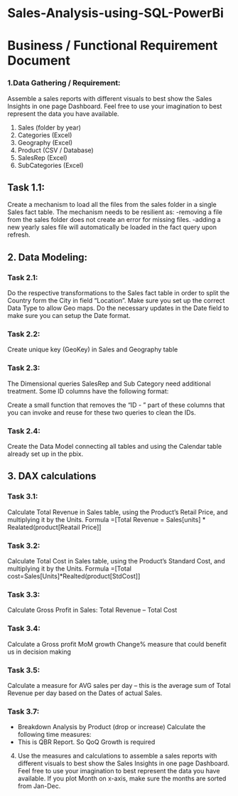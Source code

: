 # Sales-Analysis-using-SQL-PowerBi

# Business / Functional Requirement Document

### 1.Data Gathering / Requirement:
Assemble a sales reports with different visuals to best show the Sales Insights in one page Dashboard. Feel free to use your imagination to best represent the data you have available.

1.	Sales (folder by year)
2.	Categories (Excel)
3.	Geography (Excel)
4.	Product (CSV / Database)
5.	SalesRep (Excel)
6.	SubCategories (Excel)

## Task 1.1:
Create a mechanism to load all the files from the sales folder in a single Sales fact table.
The mechanism needs to be resilient as:
	-removing a file from the sales folder does not create an error for missing files.
	-adding a new yearly sales file will automatically be loaded in the fact query upon refresh.

## 2.	Data Modeling:
### Task 2.1: 
Do the respective transformations to the Sales fact table in order to split the Country form the City in field “Location”. Make sure you set up the correct Data Type to allow Geo maps.
Do the necessary updates in the Date field to make sure you can setup the Date format.
### Task 2.2: 
Create unique key (GeoKey) in Sales and Geography table

### Task 2.3:
The Dimensional queries SalesRep and Sub Category need additional treatment. Some ID columns have the following format:
 
Create a small function that removes the “ID - ” part of these columns that you can invoke and reuse for these two queries to clean the IDs.
### Task 2.4: 
Create the Data Model connecting all tables and using the Calendar table already set up in the pbix.

## 3.	DAX calculations
### Task 3.1:
Calculate Total Revenue in Sales table, using the Product’s Retail Price, and multiplying it by the Units.
Formula =[Total Revenue = Sales[units] * Realated(product[Reatail Price]]
### Task 3.2:
 Calculate Total Cost in Sales table, using the Product’s Standard Cost, and multiplying it by the Units.
 Formula =[Total cost=Sales[Units]*Realted(product[StdCost]]
### Task 3.3:
Calculate Gross Profit in Sales: Total Revenue – Total Cost
### Task 3.4:
Calculate a Gross profit MoM growth Change% measure that could benefit us in decision making
### Task 3.5:
Calculate a measure for AVG sales per day – this is the average sum of Total Revenue per day based on the Dates of actual Sales.	
### Task 3.7: 
-	Breakdown Analysis by Product (drop or increase)
Calculate the following time measures:
-	This is QBR Report. So QoQ Growth is required

4.	Use the measures and calculations to assemble a sales reports with different visuals to best show the Sales Insights in one page Dashboard. Feel free to use your imagination to best represent the data you have available.
If you plot Month on x-axis, make sure the months are sorted from Jan-Dec.
